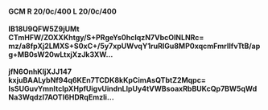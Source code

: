 #### GCM R 20/0c/400 L 20/0c/400
**IB18U9QFW5Z9jUMt**<br/>**CTmHFW/ZOXXKhtgy/S+PRgeYs0hclqzN7VbcOlNLNRc=**<br/>**mz/a8fpXj2LMXS+S0xC+/5y7xpUWvqY1ruRIGu8MP0xqcmFmrIIfvTtB/apg+MB0sW20wLtxjXzJk3XW...**<br/><br/>
**jfN6OnhKljXJJ147**<br/>**kxjuBAALybNf94q6KEn7TCDK8kKpCimAsQTbtZ2Mqpc=**<br/>**IsSUGuvYmnItclpXHpfUigvUindnLlpUy4tVWBsoaxRbBUKcQp7BW5qWdNa3WqdzI7AOTI6HDRqEmzli...**